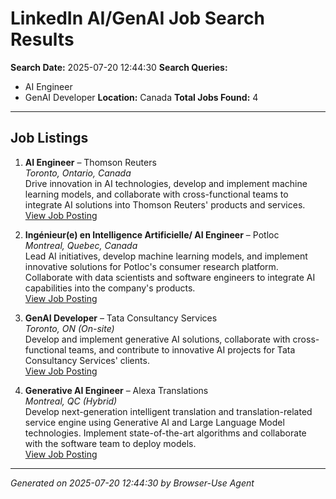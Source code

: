 # LinkedIn AI/GenAI Job Search Results
**Search Date:** 2025-07-20 12:44:30
**Search Queries:**
- AI Engineer
- GenAI Developer
**Location:** Canada
**Total Jobs Found:** 4

---
## Job Listings

1. **AI Engineer** – Thomson Reuters  
*Toronto, Ontario, Canada*  
Drive innovation in AI technologies, develop and implement machine learning models, and collaborate with cross-functional teams to integrate AI solutions into Thomson Reuters' products and services.  
[View Job Posting](https://www.linkedin.com/jobs/view/4262548778/?alternateChannel=search&eBP=NON_CHARGEABLE_CHANNEL)

2. **Ingénieur(e) en Intelligence Artificielle/ AI Engineer** – Potloc  
*Montreal, Quebec, Canada*  
Lead AI initiatives, develop machine learning models, and implement innovative solutions for Potloc's consumer research platform. Collaborate with data scientists and software engineers to integrate AI capabilities into the company's products.  
[View Job Posting](https://www.linkedin.com/jobs/view/4205544848/?eBP=NON_CHARGEABLE_CHANNEL)

3. **GenAI Developer** – Tata Consultancy Services  
*Toronto, ON (On-site)*  
Develop and implement generative AI solutions, collaborate with cross-functional teams, and contribute to innovative AI projects for Tata Consultancy Services' clients.  
[View Job Posting](https://www.linkedin.com/jobs/view/4265002227/?eBP=NON_CHARGEABLE_CHANNEL)

4. **Generative AI Engineer** – Alexa Translations  
*Montreal, QC (Hybrid)*  
Develop next-generation intelligent translation and translation-related service engine using Generative AI and Large Language Model technologies. Implement state-of-the-art algorithms and collaborate with the software team to deploy models.  
[View Job Posting](https://www.linkedin.com/jobs/view/4263513381/?eBP=NON_CHARGEABLE_CHANNEL)

---
*Generated on 2025-07-20 12:44:30 by Browser-Use Agent*